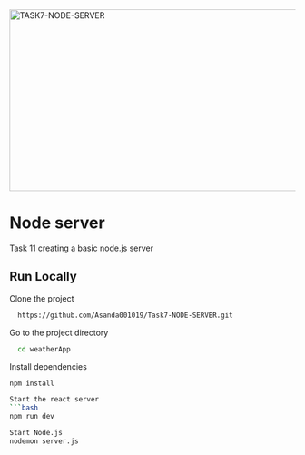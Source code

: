 <img src="https://socialify.git.ci/Asanda001019/TASK7-NODE-SERVER/image?language=1&owner=1&name=1&stargazers=1&theme=Light" alt="TASK7-NODE-SERVER" width="640" height="320" />

 <h1> Node server </h1>
 <p>Task 11 creating a basic node.js server</p>

## Run Locally
Clone the project
```bash
  https://github.com/Asanda001019/Task7-NODE-SERVER.git
```
Go to the project directory
```bash
  cd weatherApp
```
Install dependencies
```bash
npm install

Start the react server
```bash
npm run dev

Start Node.js
nodemon server.js
```


